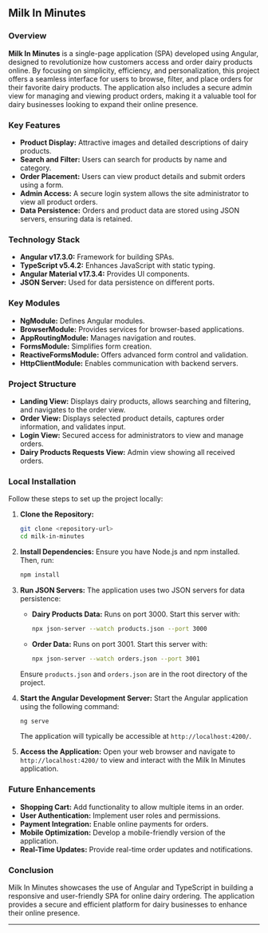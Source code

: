 ## Milk In Minutes

### Overview
**Milk In Minutes** is a single-page application (SPA) developed using Angular, designed to revolutionize how customers access and order dairy products online. By focusing on simplicity, efficiency, and personalization, this project offers a seamless interface for users to browse, filter, and place orders for their favorite dairy products. The application also includes a secure admin view for managing and viewing product orders, making it a valuable tool for dairy businesses looking to expand their online presence.

### Key Features
- **Product Display:** Attractive images and detailed descriptions of dairy products.
- **Search and Filter:** Users can search for products by name and category.
- **Order Placement:** Users can view product details and submit orders using a form.
- **Admin Access:** A secure login system allows the site administrator to view all product orders.
- **Data Persistence:** Orders and product data are stored using JSON servers, ensuring data is retained.

### Technology Stack
- **Angular v17.3.0:** Framework for building SPAs.
- **TypeScript v5.4.2:** Enhances JavaScript with static typing.
- **Angular Material v17.3.4:** Provides UI components.
- **JSON Server:** Used for data persistence on different ports.

### Key Modules
- **NgModule:** Defines Angular modules.
- **BrowserModule:** Provides services for browser-based applications.
- **AppRoutingModule:** Manages navigation and routes.
- **FormsModule:** Simplifies form creation.
- **ReactiveFormsModule:** Offers advanced form control and validation.
- **HttpClientModule:** Enables communication with backend servers.

### Project Structure
- **Landing View:** Displays dairy products, allows searching and filtering, and navigates to the order view.
- **Order View:** Displays selected product details, captures order information, and validates input.
- **Login View:** Secured access for administrators to view and manage orders.
- **Dairy Products Requests View:** Admin view showing all received orders.

### Local Installation

Follow these steps to set up the project locally:

1. **Clone the Repository:**
   ```bash
   git clone <repository-url>
   cd milk-in-minutes
   ```

2. **Install Dependencies:**
   Ensure you have Node.js and npm installed. Then, run:
   ```bash
   npm install
   ```

3. **Run JSON Servers:**
   The application uses two JSON servers for data persistence:
   
   - **Dairy Products Data:** Runs on port 3000. Start this server with:
     ```bash
     npx json-server --watch products.json --port 3000
     ```
   
   - **Order Data:** Runs on port 3001. Start this server with:
     ```bash
     npx json-server --watch orders.json --port 3001
     ```
   
   Ensure `products.json` and `orders.json` are in the root directory of the project.

4. **Start the Angular Development Server:**
   Start the Angular application using the following command:
   ```bash
   ng serve
   ```
   The application will typically be accessible at `http://localhost:4200/`.

5. **Access the Application:**
   Open your web browser and navigate to `http://localhost:4200/` to view and interact with the Milk In Minutes application.

### Future Enhancements
- **Shopping Cart:** Add functionality to allow multiple items in an order.
- **User Authentication:** Implement user roles and permissions.
- **Payment Integration:** Enable online payments for orders.
- **Mobile Optimization:** Develop a mobile-friendly version of the application.
- **Real-Time Updates:** Provide real-time order updates and notifications.

### Conclusion
Milk In Minutes showcases the use of Angular and TypeScript in building a responsive and user-friendly SPA for online dairy ordering. The application provides a secure and efficient platform for dairy businesses to enhance their online presence.

---
